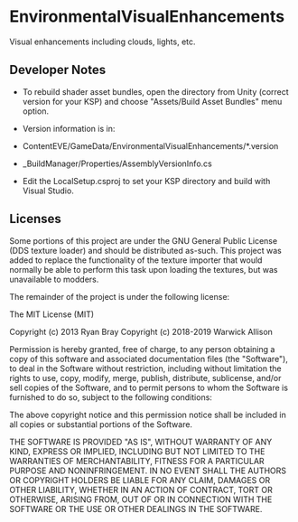 EnvironmentalVisualEnhancements
==================

Visual enhancements including clouds, lights, etc.

Developer Notes
------------------------

* To rebuild shader asset bundles, open the directory from Unity (correct version for your KSP) and choose "Assets/Build Asset Bundles" menu option.

* Version information is in:
 * ContentEVE/GameData/EnvironmentalVisualEnhancements/*.version
 * _BuildManager/Properties/AssemblyVersionInfo.cs

* Edit the LocalSetup.csproj to set your KSP directory and build with Visual Studio.


Licenses
------------

Some portions of this project are under the GNU General Public License (DDS texture loader) 
and should be distributed as-such. This project was added to replace the functionality of the
texture importer that would normally be able to perform this task upon loading the textures, but
was unavailable to modders. 

The remainder of the project is under the following license:

The MIT License (MIT)

Copyright (c) 2013 Ryan Bray
Copyright (c) 2018-2019 Warwick Allison

Permission is hereby granted, free of charge, to any person obtaining a copy of
this software and associated documentation files (the "Software"), to deal in
the Software without restriction, including without limitation the rights to
use, copy, modify, merge, publish, distribute, sublicense, and/or sell copies of
the Software, and to permit persons to whom the Software is furnished to do so,
subject to the following conditions:

The above copyright notice and this permission notice shall be included in all
copies or substantial portions of the Software.

THE SOFTWARE IS PROVIDED "AS IS", WITHOUT WARRANTY OF ANY KIND, EXPRESS OR
IMPLIED, INCLUDING BUT NOT LIMITED TO THE WARRANTIES OF MERCHANTABILITY, FITNESS
FOR A PARTICULAR PURPOSE AND NONINFRINGEMENT. IN NO EVENT SHALL THE AUTHORS OR
COPYRIGHT HOLDERS BE LIABLE FOR ANY CLAIM, DAMAGES OR OTHER LIABILITY, WHETHER
IN AN ACTION OF CONTRACT, TORT OR OTHERWISE, ARISING FROM, OUT OF OR IN
CONNECTION WITH THE SOFTWARE OR THE USE OR OTHER DEALINGS IN THE SOFTWARE.

        
          
